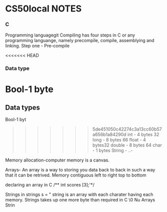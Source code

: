 # CS50local NOTES

### C 
Programming languagegit 
  Compiling has four steps in C or any programming languange, namely precompile, compile, assemblying and linking.
  Step one
    - Pre-compile


<<<<<<< HEAD
### Data type
Bool-1 byte
=======
## Data types
Bool-1 byt

>>>>>>> 5de451050c42274c3a13cc60b57a656b1a84290d
int - 4 bytes 32
long - 8 bytes 66
float - 4 bytes32
double - 8 bytes 64
char - 1 bytes
String - ..-

Memory allocation-computer memory is a canvas.

Arrays- An array is a way to storing you data back to back in such a way that it can be retrived. Memory contiguous left to right top to bottom

declaring an array in C
    /** int scores [3];'*/

Strings in
strings s = " string is an array with each charater having each memory.
Strings takes up one more byte than required in C \0 Nu
Arrays
Strin
